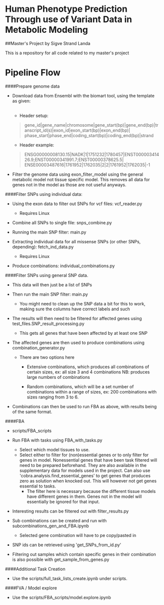 # Human Phenotype Prediction Through use of Variant Data in Metabolic Modeling
##Master's Project by Sigve Strand Landa

This is a repository for all code related to my master's project



# Pipeline Flow

####Prepare genome data
- Download data from Ensembl with the biomart tool, using the template as given:<br /><br />

    - Header setup:<br />
    
    >gene_id|gene_name|chromosome|gene_start(bp)|gene_end(bp)|transcript_id(s)|exon_id|exon_start(bp)|exon_end(bp)|
    phase_start|phase_end|coding_start(bp)|coding_end(bp)|strand
    
    - Header example:<br />
    
    >ENSG00000008130.15|NADK|1|1751232|1780457|ENST00000341426.9;ENST00000341991.7;ENST00000378625.5|
    ENSE00003487616|1761952|1762035|2|2|1761952|1762035|-1
    
    
- Filter the genome data using exon_filter_model using the general metabolic model not tissue specific model. 
  This removes all data for genes not in the model as those are not useful anyways.
  
####Filter SNPs using individual data:


- Using the exon data to filter out SNPs for vcf files: vcf_reader.py
    - Requires Linux

- Combine all SNPs to single file: snps_combine.py
- Running the main SNP filter: main.py
- Extracting individual data for all missense SNPs (or other SNPs, depending): fetch_ind_data.py
    - Requires Linux

- Produce combinations: individual_combinations.py

####Filter SNPs using general SNP data. 

- This data will then just be a list of SNPs

- Then run the main SNP filter: main.py
    - You might need to clean up the SNP data a bit for this to work,
      making sure the columns have correct labels and such

- The results will then need to be filtered for affected genes using test_files.SNP_result_processing.py
    - This gets all genes that have been affected by at least one SNP
- The affected genes are then used to produce combinations using combination_generator.py
    - There are two options here
        - Extensive combinations, which produces all combinations of certain sizes, ex: all size 3 and 4 combinations
          NB: produces large numbers of combinations

        - Random combinations, which will be a set number of combinations within a range of sizes,
          ex: 200 combinations with sizes ranging from 3 to 6.

- Combinations can then be used to run FBA as above, with results being of the same format.

####FBA
- scripts/FBA_scripts

- Run FBA with tasks using FBA_with_tasks.py
    - Select which model tissues to use.
    - Select either to filter for (non)essential genes or to only filter for genes in model. 
      Nonessential genes that have been task filtered will need to be
      prepared beforehand. They are also available in the supplementary data for models used in the project. Can also use 'cobra.analysis.find_essential_genes' to
      get genes that produces zero as solution when knocked out. This will however not get genes essential to tasks.
      - The filter here is necessary because the different tissue models have different genes in them. Genes not in the
        model will essentially be ignored for that input.
  

- Interesting results can be filtered out with filter_results.py


- Sub combinations can be created and run with subcombinations_gen_and_FBA.ipynb
  - Selected gene combination will have to pe copy/pasted in

- SNP ids can be retrieved using 'get_SNPs_from_id.py'

- Filtering out samples which contain specific genes in their combination is also possible with 
  get_sample_from_genes.py

  
####Additional Task Creation
- Use the scripts/full_task_lists_create.ipynb under scripts.


####FVA / Model explore
- Use the scripts/FBA_scripts/model.explore.ipynb


